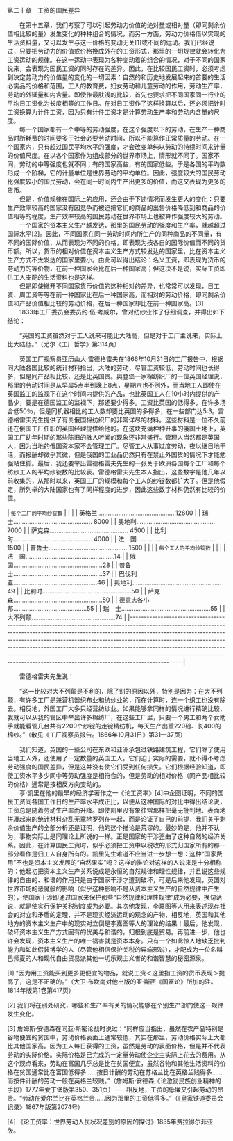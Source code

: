 第二十章　工资的国民差异

　　在第十五章，我们考察了可以引起劳动力价值的绝对量或相对量（即同剩余价值相比较的量）发生变化的种种组合的情况，而另一方面，劳动力价格借以实现的生活资料量，又可以发生与这一价格的变动无关[1]或不同的运动。我们已经说过，只要把劳动力的价值或价格换成外在的工资形式，那里的一切规律就会转化为工资运动的规律。在这一运动中表现为各种变动着的组合的情况，对于不同的国家说来，会表现为国民工资的同时存在的差异。因此，在比较国民工资时，必须考虑到决定劳动力的价值量的变化的一切因素：自然的和历史地发展起来的首要的生活必需品的价格和范围，工人的教育费，妇女劳动和儿童劳动的作用，劳动生产率，劳动的外延量和内含量。即使作最肤浅的比较，首先也要求把不同国家同一行业的平均日工资化为长度相等的工作日。在对日工资作了这样换算以后，还必须把计时工资换算为计件工资，因为只有计件工资才是计算劳动生产率和劳动内含量的尺度。  
　　每一个国家都有一个中等的劳动强度，在这个强度以下的劳动，在生产一种商品时所耗费的时间要多于社会必要劳动时间，所以不能算作正常质量的劳动。在一个国家内，只有超过国民平均水平的强度，才会改变单纯以劳动的持续时间来计量的价值尺度。在以各个国家作为组成部分的世界市场上，情形就不同了。国家不同，劳动的中等强度也就不同；有的国家高些，有的国家低些。于是各国的平均数形成一个阶梯，它的计量单位是世界劳动的平均单位。因此，强度较大的国民劳动比强度较小的国民劳动，会在同一时间内生产出更多的价值，而这又表现为更多的货币。  
　　但是，价值规律在国际上的应用，还会由于下述情况而发生更大的变化：只要生产效率较高的国家没有因竞争而被迫把它们的商品的出售价格降低到和商品的价值相等的程度，生产效率较高的国民劳动在世界市场上也被算作强度较大的劳动。  
　　一个国家的资本主义生产越发达，那里的国民劳动的强度和生产率，就越超过国际水平[2]。因此，不同国家在同一劳动时间内所生产的同种商品的不同量，有不同的国际价值，从而表现为不同的价格，即表现为按各自的国际价值而不同的货币额。所以，货币的相对价值在资本主义生产方式较发达的国家里，比在资本主义生产方式不太发达的国家里要小。由此可以得出结论：名义工资，即表现为货币的劳动力的等价物，在前一种国家会比在后一种国家高；但这决不是说，实际工资即供工人支配的生活资料也是这样。  
　　但是即使撇开不同国家货币价值的这种相对的差异，也常常可以发现，日工资、周工资等等在前一种国家比在后一种国家高，而相对的劳动价格，即同剩余价值和产品价值相比较的劳动价格，在后一种国家却比在前一种国家高。[3]  
　　1833年工厂委员会委员约·伍·考威尔，曾对纺纱业作了仔细调查，并得出如下结论：

　　“英国的工资虽然对于工人说来可能比大陆高，但是对于工厂主说来，实际上比大陆低。”（尤尔《工厂哲学》第314页）

　　英国工厂视察员亚历山大·雷德格雷夫在1866年10月31日的工厂报告中，根据同大陆各国比较的统计材料指出，大陆的劳动，尽管工资较低，劳动时间也长得多，但是同产品相比较，还是比英国贵。奥登堡一家棉纺织厂的一位英国经理说，那里的劳动时间是从早晨5点半到晚上8点，星期六也不例外，而当地工人即使在英国监工的监视下在这个时间内提供的产品，也比英国工人在10小时内提供的产品少，要是在德国监工的监视下，那还要少得多。工资比英国的低得多，在许多场合低50％，但是同机器相比的工人数却要比英国的多得多，在一些部门达5:3。雷德格雷夫先生提供了有关俄国棉纺织厂的非常详尽的材料。这些材料是一位不久前还在俄国工厂任职的英国经理提供给他的。在这块充满种种丑事的俄国土地上，英国工厂幼年时期的那些陈旧的骇人听闻的现象还非常盛行。管理人当然都是英国人，因为当地的俄国资本家不会管理工厂。尽管工人从事过度劳动，夜以继日地干活，而报酬却微乎其微，但是俄国的工业品仍然只有在禁止外国货的情况下才能勉强站住脚。最后，我还要举出雷德格雷夫先生的一张关于欧洲各国每个工厂和每个纺纱工人的平均纱锭数的比较表。雷德格雷夫先生本人指出，这些数字是他几年以前收集的，从那时以来，英国工厂的规模和每个工人的纱锭数都扩大了。但是他假定，所列举的大陆国家也有了同样程度的进步，因此这些数字材料仍然有比较的价值。 

| `每个工厂的平均纱锭数`                                                                                                                                                                                                                                                                                                                                                                                                                                                                              |
|                                                                                                                                                                                                                                                                                                                                                                                                                                                                                                       |
| 英格兰………………………………………12600                                                                                                                                                                                                                                                                                                                                                                                                                                                                            |
| 瑞　士……………………………………… 8000                                                                                                                                                                                                                                                                                                                                                                                                                                                                            |
| 奥地利……………………………………… 7000                                                                                                                                                                                                                                                                                                                                                                                                                                                                            |
| 萨克森……………………………………… 4500                                                                                                                                                                                                                                                                                                                                                                                                                                                                            |
| 比利时……………………………………… 4000                                                                                                                                                                                                                                                                                                                                                                                                                                                                            |
| 法　国……………………………………… 1500                                                                                                                                                                                                                                                                                                                                                                                                                                                                            |
| 普鲁士……………………………………… 1500                                                                                                                                                                                                                                                                                                                                                                                                                                                                            |
|                                                                                                                                                                                                                                                                                                                                                                                                                                                                                                       |
| `每个工人的平均纱锭数`                                                                                                                                                                                                                                                                                                                                                                                                                                                                              |
|                                                                                                                                                                                                                                                                                                                                                                                                                                                                                                       |
| 法　国……………………………………………14                                                                                                                                                                                                                                                                                                                                                                                                                                                                             |
| 俄　国……………………………………………28                                                                                                                                                                                                                                                                                                                                                                                                                                                                             |
| 普鲁士……………………………………………37                                                                                                                                                                                                                                                                                                                                                                                                                                                                             |
| 巴伐利亚…………………………………………46                                                                                                                                                                                                                                                                                                                                                                                                                                                                            |
| 奥地利……………………………………………49                                                                                                                                                                                                                                                                                                                                                                                                                                                                             |
| 比利时……………………………………………50                                                                                                                                                                                                                                                                                                                                                                                                                                                                             |
| 萨克森……………………………………………50                                                                                                                                                                                                                                                                                                                                                                                                                                                                             |
| 德意志各小邦……………………………………55                                                                                                                                                                                                                                                                                                                                                                                                                                                                          |
| 瑞　士……………………………………………55                                                                                                                                                                                                                                                                                                                                                                                                                                                                             |
| 大不列颠…………………………………………74                                                                                                                                                                                                                                                                                                                                                                                                                                                                            |
|-------------------------------------------------------------------------------------------------------------------------------------------------------------------------------------------------------------------------------------------------------------------------------------------------------------------------------------------------------------------------------------------------------------------------------------------------------------------------------------------------------|


　　雷德格雷夫先生说：

　　“这一比较对大不列颠是不利的，除了别的原因以外，特别是因为：在大不列颠，有许多工厂是兼营机器织布业和纺纱业的，而在计算时，连一个织工也没有除去。相反地，外国工厂大多只经营纺纱业。如果能够拿同样的情况进行精确比较，我就可以从我的管区中举出许多棉纺厂，在这些工厂里，只要一个男工和两个女助手就能看管几台共有2200个纱锭的走锭精纺机，每天生产出重220磅、长400的棉纱。”（散见《工厂视察员报告。1866年10月31日》第31—37页）

　　我们知道，英国的一些公司在东欧和亚洲承包过铁路建筑工程，它们除了使用当地工人外，还使用了一定数量的英国工人。它们迫于实际的需要，就不得不考虑劳动强度的国民差异，但是这并没有使它们受到任何损失。它们根据经验知道，即使工资水平多少同中等劳动强度是相符合的，但是劳动的相对价格（同产品相比较的价格）通常是按相反方向变动的。  
　　亨·凯里在他的最早的经济学著作之一《论工资率》[4]中企图证明，不同的国民工资同各国工作日的生产率水平成正比，以便从这种国际的对比中得出结论说，工资总是随着劳动生产率而升降。即使凯里没有象往常那样把毫无批判地、表面地拼凑起来的统计材料杂乱无章地罗列在一起，而是论证了自己的前提，我们关于剩余价值生产的全部分析还是证明，他的这个推论是荒谬的。最妙的是，他并不认为，事物实际上是同理论上所说的一样。正是国家的干涉歪曲了这种自然的经济关系。因此，在计算国民工资时，似乎必须把工资中以税收的形式归国家所有的那一部分看作是归工人自身所有的。凯里先生难道不应当进一步想一想：这种“国家费用”不也是资本主义发展的“自然果实”吗？这样的推论对这样的人说来是十分相称的：他起初把资本主义生产关系说成是永恒的自然规律和理性规律，并且说这些规律的自由的、和谐的作用只是由于国家干涉才遭到破坏，可是后来他发现，英国对世界市场的恶魔般的影响（似乎这种影响不是从资本主义生产的自然规律中产生的），使国家干涉即通过国家来保护那些“自然规律和理性规律”成为必要，换句话说，就是使实行保护关税制度成为必要。其次他发现，李嘉图等人用来表述现存社会的对立和矛盾的定理，并不是现实经济运动的观念的产物，相反地，英国和其他地方的资本主义生产中的现实对立倒是李嘉图等人的理论的结果！最后，他发现，破坏资本主义生产方式固有的优美与和谐的，归根到底是贸易。再前进一步，他也许会发现，资本主义生产的唯一祸害就是资本本身。只有一个如此惊人地缺乏批判能力和如此假装博学的人（尽管他相信保护关税的异端邪说），才配成为一位名叫巴师夏的人和现代自由贸易派其他一切乐观主义者的和谐智慧的秘密源泉。 

[1] “因为用工资能买到更多更便宜的物品，就说工资＜这里指工资的货币表现＞提高了，这是不正确的。”（大卫·布坎南对他出版的亚·斯密《国富论》所加的注。1814年版第1卷第417页）  
  
[2] 我们将在别处研究，哪些和生产率有关的情况能够在个别生产部门使这一规律发生变化。  
  
[3] 詹姆斯·安德森在同亚·斯密论战时说过：“同样应当指出，虽然在农产品特别是谷物便宜的贫国中，劳动价格表面上通常较低，其实在那里，劳动价格实际上大都比其他国家高。因为工人每日获得的工资，虽然是劳动的表面价格，但是并不代表劳动的实际价格。实际价格是已完成的一定量劳动使企业主实际上花去的费用。从这个观点看来，劳动在富国几乎总是比在贫国便宜，虽然谷物和其他生活资料的价格在贫国通常比在富国低得多……按日计酬的劳动在苏格兰比在英格兰贱得多……而按件计酬的劳动一般在英格兰较贱。”（詹姆斯·安德森《论激励民族创业精神的手段》1777年爱丁堡版第350、351页）——相反地，工资的低廉又引起劳动的昂贵。“劳动在爱尔兰比在英格兰贵……因为那里的工资低得多。”（《皇家铁道委员会记录》1867年版第2074号）  
  
[4] 《论工资率：世界劳动人民状况差别的原因的探讨》1835年费拉得尔菲亚版。 
